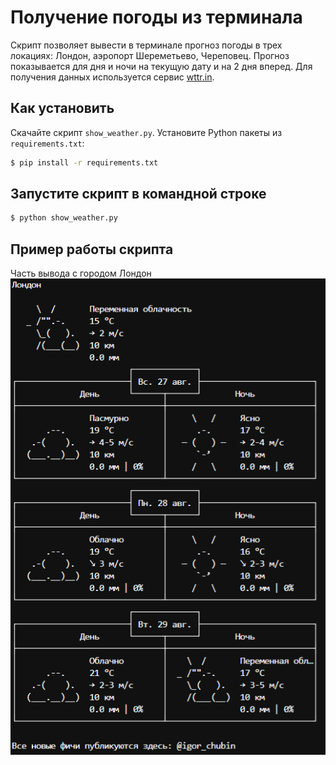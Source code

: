 # Получение погоды из терминала
Скрипт позволяет вывести в терминале прогноз погоды в трех локациях: Лондон, аэропорт Шереметьево, Череповец. Прогноз показывается для дня и ночи на текущую дату и на 2 дня вперед. Для получения данных используется сервис [wttr.in](https://wttr.in/).

## Как установить
Скачайте скрипт `show_weather.py`. Установите Python пакеты из `requirements.txt`:
```bash
$ pip install -r requirements.txt
```

## Запустите скрипт в командной строке
```bash
$ python show_weather.py
```
## Пример работы скрипта
Часть вывода с городом Лондон  
![Alt text](image1.png)
